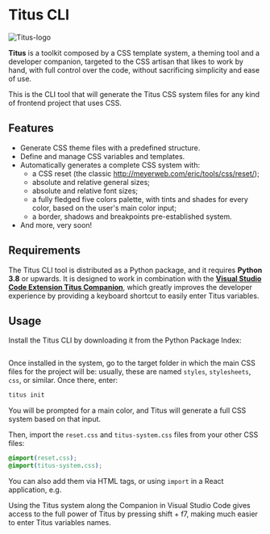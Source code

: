 # Titus CLI

![Titus-logo](titus-logo-text-medium.png)

**Titus** is a toolkit composed by a CSS template system, a theming tool and a developer companion, targeted to the CSS artisan that likes to work by hand, with full control over the code, without sacrificing simplicity and ease of use.

This is the CLI tool that will generate the Titus CSS system files for any kind of frontend project that uses CSS.

## Features

- Generate CSS theme files with a predefined structure.
- Define and manage CSS variables and templates.
- Automatically generates a complete CSS system with:
    - a CSS reset (the classic <http://meyerweb.com/eric/tools/css/reset/>);
    - absolute and relative general sizes;
    - absolute and relative font sizes;
    - a fully fledged five colors palette, with tints and shades for every color, based on the user's main color input;
    - a border, shadows and breakpoints pre-established system.
- And more, very soon!

## Requirements

The Titus CLI tool is distributed as a Python package, and it requires **Python 3.8** or upwards. It is designed to work in combination with the [**Visual Studio Code Extension Titus Companion**](https://github.com/devluxor/titus-vscode-companion), which greatly improves the developer experience by providing a keyboard shortcut to easily enter Titus variables.

## Usage

Install the Titus CLI by downloading it from the Python Package Index:

```sh

```

Once installed in the system, go to the target folder in which the main CSS files for the project will be: usually, these are named `styles`, `stylesheets`, `css`, or similar. Once there, enter:

```sh
titus init
```

You will be prompted for a main color, and Titus will generate a full CSS system based on that input.

Then, import the `reset.css` and `titus-system.css` files from your other CSS files:

```css
@import(reset.css);
@import(titus-system.css);
```

You can also add them via HTML tags, or using `import` in a React application, e.g.

Using the Titus system along the Companion in Visual Studio Code gives access to the full power of Titus by pressing shift + f7, making much easier to enter Titus variables names.
